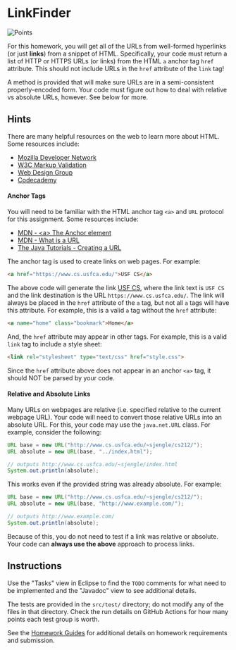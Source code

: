 LinkFinder
=================================================

![Points](../../blob/badges/points.svg)

For this homework, you will get all of the URLs from well-formed hyperlinks (or just **links**) from a snippet of HTML. Specifically, your code must return a list of HTTP or HTTPS URLs (or links) from the HTML `a` anchor tag `href` attribute. This should not include URLs in the `href` attribute of the `link` tag!

A method is provided that will make sure URLs are in a semi-consistent properly-encoded form. Your code must figure out how to deal with relative vs absolute URLs, however. See below for more.

## Hints ##

There are many helpful resources on the web to learn more about HTML. Some resources include:

* [Mozilla Developer Network](https://developer.mozilla.org/en-US/docs/Web/HTML)
* [W3C Markup Validation](https://validator.w3.org/)
* [Web Design Group](https://htmlhelp.com/)
* [Codecademy](https://www.codecademy.com/learn/web)

#### Anchor Tags

You will need to be familiar with the HTML anchor tag `<a>` and `URL` protocol for this assignment. Some resources include:

* [MDN - &lt;a&gt; The Anchor element](https://developer.mozilla.org/en-US/docs/Web/HTML/Element/a)
* [MDN - What is a URL](https://developer.mozilla.org/en-US/docs/Learn/Common_questions/What_is_a_URL)
* [The Java Tutorials - Creating a URL](https://docs.oracle.com/javase/tutorial/networking/urls/creatingUrls.html)

The anchor tag is used to create links on web pages. For example:

```html
<a href="https://www.cs.usfca.edu/">USF CS</a>
```

The above code will generate the link <a href="https://www.cs.usfca.edu/">USF CS</a>, where the link text is `USF CS` and the link destination is the URL `https://www.cs.usfca.edu/`. The link will always be placed in the `href` attribute of the `a` tag, but not all `a` tags will have this attribute. For example, this is a valid `a` tag without the `href` attribute:

```html
<a name="home" class="bookmark">Home</a>
```

And, the `href` attribute may appear in other tags. For example, this is a valid `link` tag to include a style sheet:

```html
<link rel="stylesheet" type="text/css" href="style.css">
```

Since the `href` attribute above does not appear in an anchor `<a>` tag, it should NOT be parsed by your code.

#### Relative and Absolute Links

Many URLs on webpages are relative (i.e. specified relative to the current webpage URL). Your code will need to convert those relative URLs into an absolute URL. For this, your code may use the `java.net.URL` class. For example, consider the following:

```java
URL base = new URL("http://www.cs.usfca.edu/~sjengle/cs212/");
URL absolute = new URL(base, "../index.html");

// outputs http://www.cs.usfca.edu/~sjengle/index.html
System.out.println(absolute);
```

This works even if the provided string was already absolute. For example:

```java
URL base = new URL("http://www.cs.usfca.edu/~sjengle/cs212/");
URL absolute = new URL(base, "http://www.example.com/");

// outputs http://www.example.com/
System.out.println(absolute);
```

Because of this, you do not need to test if a link was relative or absolute. Your code can **always use the above** approach to process links.

## Instructions ##

Use the "Tasks" view in Eclipse to find the `TODO` comments for what need to be implemented and the "Javadoc" view to see additional details.

The tests are provided in the `src/test/` directory; do not modify any of the files in that directory. Check the run details on GitHub Actions for how many points each test group is worth. 

See the [Homework Guides](https://usf-cs272-spring2023.github.io/resources/homework/) for additional details on homework requirements and submission.
